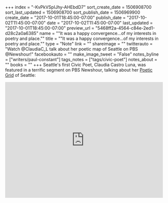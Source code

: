 +++
index = "-KvPkVSpIJhy-AHEbdD7"
sort_create_date = 1506908700
sort_last_updated = 1506908700
sort_publish_date = 1506969900
create_date = "2017-10-01T18:45:00-07:00"
publish_date = "2017-10-02T11:45:00-07:00"
date = "2017-10-02T11:45:00-07:00"
last_updated = "2017-10-01T18:45:00-07:00"
preview_url = "5468ff2a-4564-c84e-2ed1-d28c2a0a6385"
name = "\"It was a happy convergence...of my interests in poetry and place.\""
title = "\"It was a happy convergence...of my interests in poetry and place.\""
type = "Note"
link = ""
shareimage = ""
twitterauto = "Watch @ClaudiaC_L talk about her poetic map of Seattle on PBS @Newshour!"
facebookauto = ""
make_image_tweet = "False"
notes_byline = ["writers/paul-constant"]
tags_notes = ["tags/civic-poet"]
notes_about = ""
books = ""
+++
Seattle's first Civic Poet, Claudia Castro Luna, was featured in a terrific segment on PBS Newshour, talking about her [Poetic Grid](http://www.seattlereviewofbooks.com/reviews/we-the-poems/) of Seattle:

<iframe width="512" height="376" src="http://player.pbs.org/viralplayer/3005201309/" frameborder="0" marginwidth="0" marginheight="0" scrolling="no" seamless allowfullscreen></iframe>